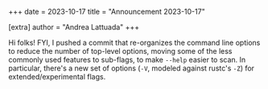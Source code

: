 +++
date = 2023-10-17
title = "Announcement 2023-10-17"

[extra]
author = "Andrea Lattuada"
+++

<p>Hi folks! FYI, I pushed a commit that re-organizes the command line options to reduce the number of top-level options, moving some of the less commonly used features to sub-flags, to make <code>--help</code> easier to scan. In particular, there's a new set of options (<code>-V</code>, modeled against rustc's <code>-Z</code>) for extended/experimental flags.</p>
